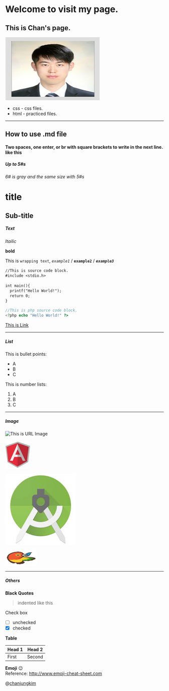 # Welcome to visit my page.

## This is Chan's page.

<img src="images/profile-3.jpg" width="300" height="200" >

* css - css files.<br>
* html - practiced files.







---

## How to use .md file

#### Two spaces, one enter, or br with square brackets to write in the next line. like this <br>

##### Up to 5#s

###### 6# is gray and the same size with 5#s

title
===

Sub-title
---

##### Text

*Itailic*

**bold**

This is `wrapping text`, *`example1`* / **`example2`** / ***`example3`***

```
//This is source code block.
#include <stdio.h>

int main(){
  printf("Hello World!");
  return 0;
}
```

```php
//This is php source code block.
<?php echo "Hello World!" ?>
```

[This is Link](http://chanjungkim.github.io)

---

##### List

This is bullet points:
* A
* B
* C

This is number lists: 
1. A
2. B
3. C

---

##### Image

![This is URL Image](http://cfile204.uf.daum.net/image/262CA537516BA2C83B6EAD)

![](images/angular.gif)

![space is %20](images/android%20studio.jpg)

<img src="images/bower.gif" width="100" height="50"> <!-- You can adjust Width and Height... You can use HTML for .md-->

---

##### Others

**Black Quotes**

> indented
> like this

Check box<br>
- [ ] unchecked
- [X] checked

**Table**

 Head 1 | Head 2
 -------|-------
  First | Second

**Emoji**
:wink:<br>
Reference: http://www.emoji-cheat-sheet.com

@[chanjungkim](https://www.linkedin.com/in/chanjungkim/)
